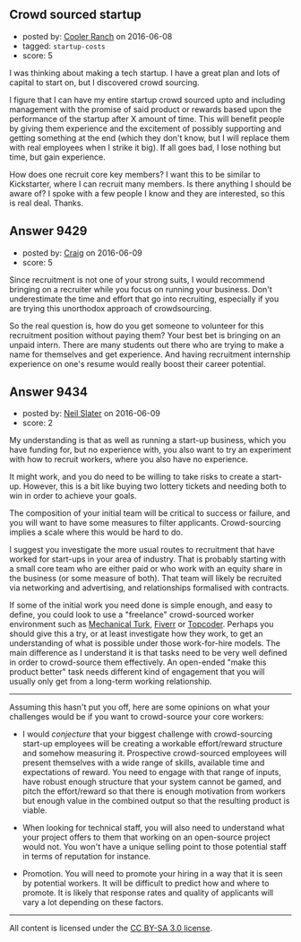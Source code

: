 ## Crowd sourced startup

- posted by: [Cooler Ranch](https://stackexchange.com/users/4318451/cooler-ranch) on 2016-06-08
- tagged: `startup-costs`
- score: 5

I was thinking about making a tech startup. I have a great plan and lots of capital to start on, but I discovered crowd sourcing.

I figure that I can have my entire startup crowd sourced upto and including management with the promise of said product or rewards based upon the performance of the startup after X amount of time. This will benefit people by giving them experience and the excitement of possibly supporting and getting something at the end (which they don't know, but I will replace them with real employees when I strike it big). If all goes bad, I lose nothing but time, but gain experience.

How does one recruit core key members? I want this to be similar to Kickstarter, where I can recruit many members. Is there anything I should be aware of? I spoke with a few people I know and they are interested, so this is real deal. Thanks.



## Answer 9429

- posted by: [Craig](https://stackexchange.com/users/8602114/craig) on 2016-06-09
- score: 5

Since recruitment is not one of your strong suits, I would recommend bringing on a recruiter while you focus on running your business. Don't underestimate the time and effort that go into recruiting, especially if you are trying this unorthodox approach of crowdsourcing.

So the real question is, how do you get someone to volunteer for this recruitment position without paying them? Your best bet is bringing on an unpaid intern. There are many students out there who are trying to make a name for themselves and get experience. And having recruitment internship experience on one's resume would really boost their career potential.


## Answer 9434

- posted by: [Neil Slater](https://stackexchange.com/users/2274369/neil-slater) on 2016-06-09
- score: 2

<p>My understanding is that as well as running a start-up business, which you have funding for, but no experience with, you also want to try an experiment with how to recruit workers, where you also have no experience.</p>

<p>It might work, and you do need to be willing to take risks to create a  start-up. However, this is a bit like buying two lottery tickets and needing both to win in order to achieve your goals.</p>

<p>The composition of your initial team will be critical to success or failure, and you will want to have some measures to filter applicants. Crowd-sourcing implies a scale where this would be hard to do.</p>

<p>I suggest you investigate the more usual routes to recruitment that have worked for start-ups in your area of industry. That is probably starting with a small core team who are either paid or who work with an equity share in the business (or some measure of both). That team will likely be recruited via networking and advertising, and relationships formalised with contracts.</p>

<p>If some of the initial work you need done is simple enough, and easy to define, you could look to use a "freelance" crowd-sourced worker environment such as <a href="https://requester.mturk.com/" rel="nofollow">Mechanical Turk</a>, <a href="https://www.fiverr.com/" rel="nofollow">Fiverr</a> or <a href="https://www.topcoder.com/" rel="nofollow">Topcoder</a>. Perhaps you should give this a try, or at least investigate how they work, to get an understanding of what is possible under those work-for-hire models. The main difference as I understand it is that tasks need to be very well defined in order to crowd-source them effectively. An open-ended "make this product better" task needs different kind of engagement that you will usually only get from a long-term working relationship.</p>

<hr>

<p>Assuming this hasn't put you off, here are some opinions on what your challenges would be if you want to crowd-source your core workers:</p>

<ul>
<li><p>I would <em>conjecture</em> that your biggest challenge with crowd-sourcing start-up employees will be creating a workable effort/reward structure and somehow measuring it. Prospective crowd-sourced employees will present themselves with a wide range of skills, available time and expectations of reward. You need to engage with that range of inputs, have robust enough structure that your system cannot be gamed, and pitch the effort/reward so that there is enough motivation from workers but enough value in the combined output so that the resulting product is viable.</p></li>
<li><p>When looking for technical staff, you will also need to understand what your project offers to them that working on an open-source project would not. You won't have a unique selling point to those potential staff in terms of reputation for instance.</p></li>
<li><p>Promotion. You will need to promote your hiring in a way that it is seen by potential workers. It will be difficult to predict how and where to promote. It is likely that response rates and quality of applicants will vary a lot depending on these factors.</p></li>
</ul>




---

All content is licensed under the [CC BY-SA 3.0 license](https://creativecommons.org/licenses/by-sa/3.0/).
